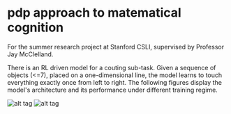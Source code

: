 # pdp approach to matematical cognition
For the summer research project at Stanford CSLI,
 supervised by Professor Jay McClelland.

There is an RL driven model for a couting sub-task. Given a sequence of objects (<=7), placed on a one-dimensional line, the model learns to touch everything exactly once from left to right. The following figures display the model's architecture and its performance under different training regime. 
 
![alt tag](https://github.com/QihongL/mathCognition_PDP_RL/blob/master/%5Bplots%5D/demo_git/model.png)
![alt tag](https://github.com/QihongL/mathCognition_PDP_RL/blob/master/%5Bplots%5D/demo_git/performance.png)
